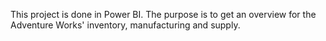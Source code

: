 This project is done in Power BI. The purpose is to get an overview for the Adventure Works' inventory, manufacturing and supply. 
